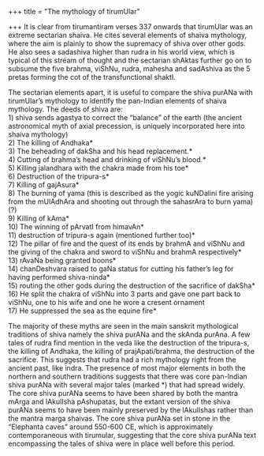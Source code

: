 +++
title = "The mythology of tirumUlar"

+++
It is clear from tirumantiram verses 337 onwards that tirumUlar was an
extreme sectarian shaiva. He cites several elements of shaiva mythology,
where the aim is plainly to show the supremacy of shiva over other gods.
He also sees a sadashiva higher than rudra in his world view, which is
typical of this stream of thought and the sectarian shAktas further go
on to subsume the five brahma, viShNu, rudra, mahesha and sadAshiva as
the 5 pretas forming the cot of the transfunctional shaktI.

The sectarian elements apart, it is useful to compare the shiva purANa
with tirumUlar’s mythology to identify the pan-Indian elements of shaiva
mythology. The deeds of shiva are:  
1\) shiva sends agastya to correct the “balance” of the earth (the
ancient astronomical myth of axial precession, is uniquely incorporated
here into shaiva mythology)  
2\) The killing of Andhaka\*  
3\) The beheading of dakSha and his head replacement.\*  
4\) Cutting of brahma’s head and drinking of viShNu’s blood.\*  
5\) Killing jalandhara with the chakra made from his toe\*  
6\) Destruction of the tripura-s\*  
7\) Killing of gajAsura\*  
8\) The burning of yama (this is described as the yogic kuNDalini fire
arising from the mUlAdhAra and shooting out through the sahasrAra to
burn yama) (?)  
9\) Killing of kAma\*  
10\) The winning of pArvatI from himavAn\*  
11\) destruction of tripura-s again (mentioned further too)\*  
12\) The pillar of fire and the quest of its ends by brahmA and viShNu
and the giving of the chakra and sword to viShNu and brahmA
respectively\*  
13\) rAvaNa being granted boons\*  
14\) chanDeshvara raised to gaNa status for cutting his father’s leg for
having performed shiva-ninda\*  
15\) routing the other gods during the destruction of the sacrifice of
dakSha\*  
16\) He split the chakra of viShNu into 3 parts and gave one part back
to viShNu, one to his wife and one he wore a cresent ornament  
17\) He suppressed the sea as the equine fire\*

The majority of these myths are seen in the main sanskrit mythological
traditions of shiva namely the shiva purANa and the skAnda purAna. A few
tales of rudra find mention in the veda like the destruction of the
tripura-s, the killing of Andhaka, the killing of prajApati/brahma, the
destruction of the sacrifice. This suggests that rudra had a rich
mythology right from the ancient past, like indra. The presence of most
major elements in both the northern and southern traditions suggests
that there was core pan-Indian shiva purANa with several major tales
(marked \*) that had spread widely. The core shiva purANa seems to have
been shared by both the mantra mArga and lAkulIsha pAshupatas, but the
extant version of the shiva purANa seems to have been mainly preserved
by the lAkulIshas rather than the mantra marga shaivas. The core shiva
purANa set in stone in the “Elephanta caves” around 550-600 CE, which is
approximately contemporaneous with tirumular, suggesting that the core
shiva purANa text encompassing the tales of shiva were in place well
before this period.
